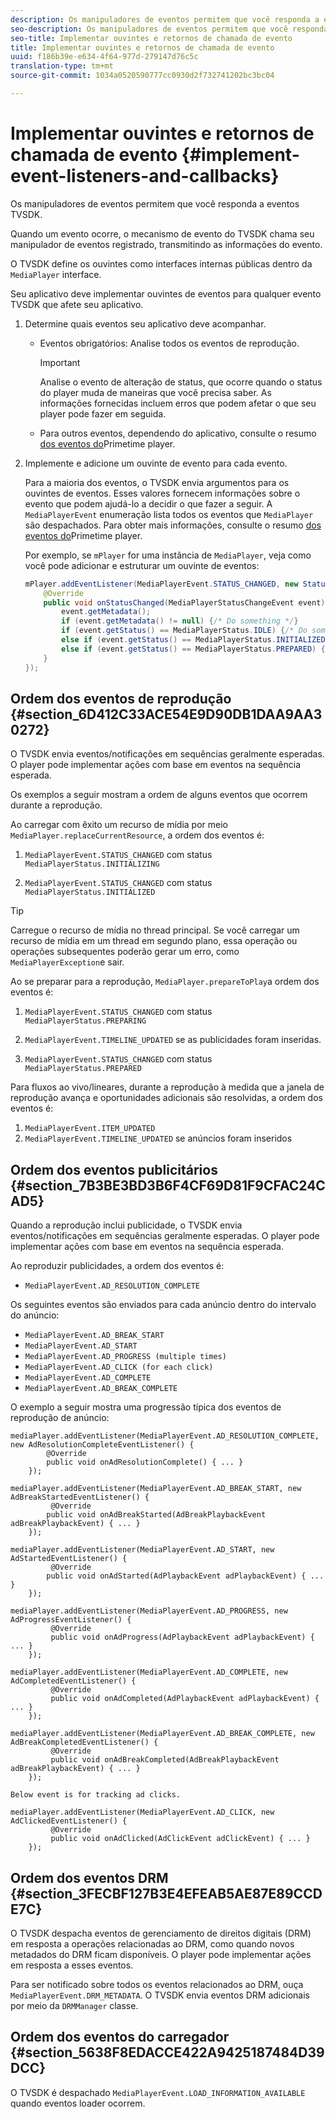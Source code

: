 ```yaml
---
description: Os manipuladores de eventos permitem que você responda a eventos TVSDK.
seo-description: Os manipuladores de eventos permitem que você responda a eventos TVSDK.
seo-title: Implementar ouvintes e retornos de chamada de evento
title: Implementar ouvintes e retornos de chamada de evento
uuid: f186b39e-e634-4f64-977d-279147d76c5c
translation-type: tm+mt
source-git-commit: 1034a0520590777cc0930d2f732741202bc3bc04

---
```



# Implementar ouvintes e retornos de chamada de evento {#implement-event-listeners-and-callbacks}

Os manipuladores de eventos permitem que você responda a eventos TVSDK.

Quando um evento ocorre, o mecanismo de evento do TVSDK chama seu manipulador de eventos registrado, transmitindo as informações do evento.

O TVSDK define os ouvintes como interfaces internas públicas dentro da `MediaPlayer` interface.

Seu aplicativo deve implementar ouvintes de eventos para qualquer evento TVSDK que afete seu aplicativo.

1. Determine quais eventos seu aplicativo deve acompanhar.

   * Eventos obrigatórios: Analise todos os eventos de reprodução.

      >[!IMPORTANT]
      >
      >Analise o evento de alteração de status, que ocorre quando o status do player muda de maneiras que você precisa saber. As informações fornecidas incluem erros que podem afetar o que seu player pode fazer em seguida.

   * Para outros eventos, dependendo do aplicativo, consulte o resumo [dos eventos do](../../android-3x-events-notifications/events-summary/android-3x-events-summary.md)Primetime player.

1. Implemente e adicione um ouvinte de evento para cada evento.

   Para a maioria dos eventos, o TVSDK envia argumentos para os ouvintes de eventos. Esses valores fornecem informações sobre o evento que podem ajudá-lo a decidir o que fazer a seguir. A `MediaPlayerEvent` enumeração lista todos os eventos que `MediaPlayer` são despachados. Para obter mais informações, consulte o resumo [dos eventos do](../../android-3x-events-notifications/events-summary/android-3x-events-summary.md)Primetime player.

   Por exemplo, se `mPlayer` for uma instância de `MediaPlayer`, veja como você pode adicionar e estruturar um ouvinte de eventos:

   ```java
   mPlayer.addEventListener(MediaPlayerEvent.STATUS_CHANGED, new StatusChangeEventListener() { 
       @Override 
       public void onStatusChanged(MediaPlayerStatusChangeEvent event) { 
           event.getMetadata(); 
           if (event.getMetadata() != null) {/* Do something */} 
           if (event.getStatus() == MediaPlayerStatus.IDLE) {/* Do something */} 
           else if (event.getStatus() == MediaPlayerStatus.INITIALIZED) {/* Do something */} 
           else if (event.getStatus() == MediaPlayerStatus.PREPARED) {/* Do something */} 
       } 
   }); 
   ```

## Ordem dos eventos de reprodução {#section_6D412C33ACE54E9D90DB1DAA9AA30272}

O TVSDK envia eventos/notificações em sequências geralmente esperadas. O player pode implementar ações com base em eventos na sequência esperada.

Os exemplos a seguir mostram a ordem de alguns eventos que ocorrem durante a reprodução.

Ao carregar com êxito um recurso de mídia por meio `MediaPlayer.replaceCurrentResource`, a ordem dos eventos é:

1. `MediaPlayerEvent.STATUS_CHANGED` com status `MediaPlayerStatus.INITIALIZING`

1. `MediaPlayerEvent.STATUS_CHANGED` com status `MediaPlayerStatus.INITIALIZED`

>[!TIP]
>
>Carregue o recurso de mídia no thread principal. Se você carregar um recurso de mídia em um thread em segundo plano, essa operação ou operações subsequentes poderão gerar um erro, como `MediaPlayerException`e sair.

Ao se preparar para a reprodução, `MediaPlayer.prepareToPlay`a ordem dos eventos é:

1. `MediaPlayerEvent.STATUS_CHANGED` com status `MediaPlayerStatus.PREPARING`

1. `MediaPlayerEvent.TIMELINE_UPDATED` se as publicidades foram inseridas.
1. `MediaPlayerEvent.STATUS_CHANGED` com status `MediaPlayerStatus.PREPARED`

Para fluxos ao vivo/lineares, durante a reprodução à medida que a janela de reprodução avança e oportunidades adicionais são resolvidas, a ordem dos eventos é:

1. `MediaPlayerEvent.ITEM_UPDATED`
1. `MediaPlayerEvent.TIMELINE_UPDATED` se anúncios foram inseridos

## Ordem dos eventos publicitários {#section_7B3BE3BD3B6F4CF69D81F9CFAC24CAD5}

Quando a reprodução inclui publicidade, o TVSDK envia eventos/notificações em sequências geralmente esperadas. O player pode implementar ações com base em eventos na sequência esperada.

Ao reproduzir publicidades, a ordem dos eventos é:

* `MediaPlayerEvent.AD_RESOLUTION_COMPLETE`

Os seguintes eventos são enviados para cada anúncio dentro do intervalo do anúncio:

* `MediaPlayerEvent.AD_BREAK_START`
* `MediaPlayerEvent.AD_START`
* `MediaPlayerEvent.AD_PROGRESS (multiple times)`
* `MediaPlayerEvent.AD_CLICK (for each click)`
* `MediaPlayerEvent.AD_COMPLETE`
* `MediaPlayerEvent.AD_BREAK_COMPLETE`

O exemplo a seguir mostra uma progressão típica dos eventos de reprodução de anúncio:

```
mediaPlayer.addEventListener(MediaPlayerEvent.AD_RESOLUTION_COMPLETE, new AdResolutionCompleteEventListener() { 
        @Override 
        public void onAdResolutionComplete() { ... } 
    }); 
 
mediaPlayer.addEventListener(MediaPlayerEvent.AD_BREAK_START, new AdBreakStartedEventListener() { 
         @Override 
        public void onAdBreakStarted(AdBreakPlaybackEvent adBreakPlaybackEvent) { ... } 
    }); 
 
mediaPlayer.addEventListener(MediaPlayerEvent.AD_START, new AdStartedEventListener() { 
         @Override 
        public void onAdStarted(AdPlaybackEvent adPlaybackEvent) { ... } 
    }); 
 
mediaPlayer.addEventListener(MediaPlayerEvent.AD_PROGRESS, new AdProgressEventListener() { 
         @Override 
         public void onAdProgress(AdPlaybackEvent adPlaybackEvent) { ... } 
    }); 
 
mediaPlayer.addEventListener(MediaPlayerEvent.AD_COMPLETE, new AdCompletedEventListener() { 
         @Override 
         public void onAdCompleted(AdPlaybackEvent adPlaybackEvent) { ... } 
    }); 
 
mediaPlayer.addEventListener(MediaPlayerEvent.AD_BREAK_COMPLETE, new AdBreakCompletedEventListener() { 
         @Override 
         public void onAdBreakCompleted(AdBreakPlaybackEvent adBreakPlaybackEvent) { ... } 
    }); 
 
Below event is for tracking ad clicks. 
 
mediaPlayer.addEventListener(MediaPlayerEvent.AD_CLICK, new AdClickedEventListener() { 
         @Override 
         public void onAdClicked(AdClickEvent adClickEvent) { ... } 
    });
```

## Ordem dos eventos DRM {#section_3FECBF127B3E4EFEAB5AE87E89CCDE7C}

O TVSDK despacha eventos de gerenciamento de direitos digitais (DRM) em resposta a operações relacionadas ao DRM, como quando novos metadados do DRM ficam disponíveis. O player pode implementar ações em resposta a esses eventos.

Para ser notificado sobre todos os eventos relacionados ao DRM, ouça `MediaPlayerEvent.DRM_METADATA`. O TVSDK envia eventos DRM adicionais por meio da `DRMManager` classe.

## Ordem dos eventos do carregador {#section_5638F8EDACCE422A9425187484D39DCC}

O TVSDK é despachado `MediaPlayerEvent.LOAD_INFORMATION_AVAILABLE` quando eventos loader ocorrem.